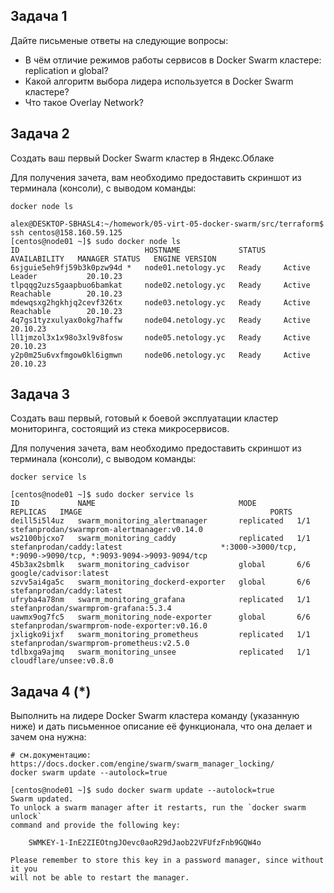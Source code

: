 

## Задача 1

Дайте письменые ответы на следующие вопросы:

- В чём отличие режимов работы сервисов в Docker Swarm кластере: replication и global?
- Какой алгоритм выбора лидера используется в Docker Swarm кластере?
- Что такое Overlay Network?

## Задача 2

Создать ваш первый Docker Swarm кластер в Яндекс.Облаке

Для получения зачета, вам необходимо предоставить скриншот из терминала (консоли), с выводом команды:
```
docker node ls
```
```shell
alex@DESKTOP-SBHASL4:~/homework/05-virt-05-docker-swarm/src/terraform$ ssh centos@158.160.59.125
[centos@node01 ~]$ sudo docker node ls
ID                            HOSTNAME             STATUS    AVAILABILITY   MANAGER STATUS   ENGINE VERSION
6sjguie5eh9fj59b3k0pzw94d *   node01.netology.yc   Ready     Active         Leader           20.10.23
tlpqqg2uzs5gaapbuo6bamkat     node02.netology.yc   Ready     Active         Reachable        20.10.23
mdewqsxg2hgkhjq2cevf326tx     node03.netology.yc   Ready     Active         Reachable        20.10.23
4q7gs1tyzxulyax0okg7haffw     node04.netology.yc   Ready     Active                          20.10.23
ll1jmzol3x1x98o3xl9v8fosw     node05.netology.yc   Ready     Active                          20.10.23
y2p0m25u6vxfmgow0kl6igmwn     node06.netology.yc   Ready     Active                          20.10.23
```
## Задача 3

Создать ваш первый, готовый к боевой эксплуатации кластер мониторинга, состоящий из стека микросервисов.

Для получения зачета, вам необходимо предоставить скриншот из терминала (консоли), с выводом команды:
```
docker service ls
```
```shell
[centos@node01 ~]$ sudo docker service ls
ID             NAME                                MODE         REPLICAS   IMAGE                                          PORTS
deill5i5l4uz   swarm_monitoring_alertmanager       replicated   1/1        stefanprodan/swarmprom-alertmanager:v0.14.0
ws2100bjcxo7   swarm_monitoring_caddy              replicated   1/1        stefanprodan/caddy:latest                      *:3000->3000/tcp, *:9090->9090/tcp, *:9093-9094->9093-9094/tcp
45b3ax2sbmlk   swarm_monitoring_cadvisor           global       6/6        google/cadvisor:latest
szvv5ai4ga5c   swarm_monitoring_dockerd-exporter   global       6/6        stefanprodan/caddy:latest
ufryba4a78nm   swarm_monitoring_grafana            replicated   1/1        stefanprodan/swarmprom-grafana:5.3.4
uawmx9og7fc5   swarm_monitoring_node-exporter      global       6/6        stefanprodan/swarmprom-node-exporter:v0.16.0
jxligko9ijxf   swarm_monitoring_prometheus         replicated   1/1        stefanprodan/swarmprom-prometheus:v2.5.0
tdlbxga9ajmq   swarm_monitoring_unsee              replicated   1/1        cloudflare/unsee:v0.8.0
```
## Задача 4 (*)

Выполнить на лидере Docker Swarm кластера команду (указанную ниже) и дать письменное описание её функционала, что она делает и зачем она нужна:
```
# см.документацию: https://docs.docker.com/engine/swarm/swarm_manager_locking/
docker swarm update --autolock=true
```
```shell
[centos@node01 ~]$ sudo docker swarm update --autolock=true
Swarm updated.
To unlock a swarm manager after it restarts, run the `docker swarm unlock`
command and provide the following key:

    SWMKEY-1-InE2ZIEOtngJOevc0aoR29dJaob22VFUfzFnb9GQW4o

Please remember to store this key in a password manager, since without it you
will not be able to restart the manager.
```
